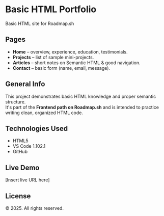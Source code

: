 # Basic HTML Portfolio

Basic HTML site for Roadmap.sh

## Pages
- **Home** – overview, experience, education, testimonials.
- **Projects** – list of sample mini-projects.
- **Articles** – short notes on Semantic HTML & good navigation.
- **Contact** – basic form (name, email, message).

## General Info
This project demonstrates basic HTML knowledge and proper semantic structure.  
It's part of the **Frontend path on Roadmap.sh** and is intended to practice writing clean, organized HTML code.

## Technologies Used
- HTML5
- VS Code 1.102.1
- GitHub

## Live Demo
[Insert live URL here]

## License
© 2025. All rights reserved.
